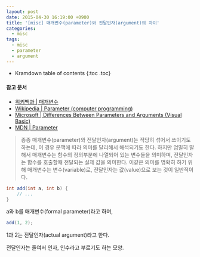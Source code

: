 ```yaml
---
layout: post
date: 2015-04-30 16:19:00 +0900
title: '[misc] 매개변수(parameter)와 전달인자(argument)의 차이'
categories:
  - misc
tags:
  - misc
  - parameter
  - argument
---
```


* Kramdown table of contents
{:toc .toc}

#### 참고 문서

- [위키백과 \| 매개변수](https://ko.wikipedia.org/wiki/%EB%A7%A4%EA%B0%9C%EB%B3%80%EC%88%98)
- [Wikipedia \| Parameter (computer programming)](https://en.wikipedia.org/wiki/Parameter_%28computer_programming%29)
- [Microsoft \| Differences Between Parameters and Arguments (Visual Basic)](https://learn.microsoft.com/en-us/dotnet/visual-basic/programming-guide/language-features/procedures/differences-between-parameters-and-arguments?redirectedfrom=MSDN)
- [MDN \| Parameter](https://developer.mozilla.org/en-US/docs/Glossary/Parameter)

> 종종 매개변수(parameter)와 전달인자(argument)는 적당히 섞어서 쓰이기도 하는데, 이 경우 문맥에 따라 의미를 달리해서 해석되기도 한다. 하지만 엄밀히 말해서 매개변수는 함수의 정의부분에 나열되어 있는 변수들을 의미하며, 전달인자는 함수를 호출할때 전달되는 실제 값을 의미한다. 이같은 의미를 명확히 하기 위해 매개변수는 변수(variable)로, 전달인자는 값(value)으로 보는 것이 일반적이다.

```java
int add(int a, int b) {
    // ...
}
```

a와 b를 매개변수(formal parameter)라고 하며,

```java
add(1, 2);
```

1과 2는 전달인자(actual argument)라고 한다.

전달인자는 줄여서 인자, 인수라고 부르기도 하는 모양.
